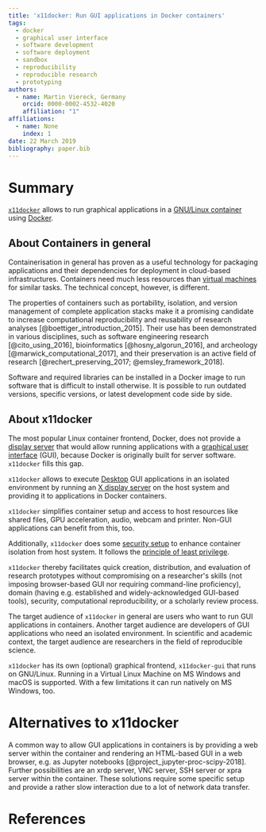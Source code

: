 ```yaml
---
title: 'x11docker: Run GUI applications in Docker containers'
tags:
  - docker
  - graphical user interface
  - software development
  - software deployment
  - sandbox
  - reproducibility
  - reproducible research
  - prototyping
authors:
  - name: Martin Viereck, Germany
    orcid: 0000-0002-4532-4020
    affiliation: "1"
affiliations:
  - name: None
    index: 1
date: 22 March 2019
bibliography: paper.bib
---
```


# Summary

[`x11docker`](https://github.com/mviereck/x11docker) allows to run graphical applications in a 
[GNU/Linux container](https://en.wikipedia.org/wiki/Operating-system-level_virtualization) using 
[Docker](https://www.docker.com).

## About Containers in general
Containerisation in general has proven as a useful technology for packaging applications and their 
dependencies for deployment in cloud-based infrastructures.
Containers need much less resources than [virtual machines](https://en.wikipedia.org/wiki/Virtual_machine)
for similar tasks. The technical concept, however, is different.

The properties of containers such as portability, isolation, and version management of complete 
application stacks make it a promising candidate to increase computational reproducibility and 
reusability of research analyses [@boettiger_introduction_2015].
Their use has been demonstrated in various disciplines, such as software engineering research 
[@cito_using_2016], bioinformatics [@hosny_algorun_2016], and archeology [@marwick_computational_2017], 
and their preservation is an active field of research [@rechert_preserving_2017; @emsley_framework_2018].

Software and required libraries can be installed in a Docker image to run software that is difficult 
to install otherwise. It is possible to run outdated versions, specific versions, or latest development 
code side by side.

## About x11docker

The most popular Linux container frontend, Docker, does not provide a 
[display server](https://en.wikipedia.org/wiki/Display_server) that would allow running applications 
with a [graphical user interface](https://en.wikipedia.org/wiki/Graphical_user_interface) (GUI), 
because Docker is originally built for server software.
`x11docker` fills this gap.

`x11docker` allows to execute [Desktop](https://en.wikipedia.org/wiki/Desktop_environment) GUI applications
in an isolated environment by running an [X display server](https://en.wikipedia.org/wiki/X_Window_System) 
on the host system and providing it to applications in Docker containers.

`x11docker` simplifies container setup and access to host resources like shared files, GPU acceleration, 
audio, webcam and printer. Non-GUI applications can benefit from this, too.

Additionally, `x11docker` does some [security setup](https://github.com/mviereck/x11docker#security) 
to enhance container isolation from host system.
It follows the [principle of least privilege](https://en.wikipedia.org/wiki/Principle_of_least_privilege).

`x11docker` thereby facilitates quick creation, distribution, and evaluation of research prototypes 
without compromising on a researcher's skills (not imposing browser-based GUI nor requiring 
command-line proficiency), domain (having e.g. established and widely-acknowledged GUI-based tools), 
security, computational reproducibility, or a scholarly review process.

The target audience of `x11docker` in general are users who want to run GUI applications in containers.
Another target audience are developers of GUI applications who need an isolated environment.
In scientific and academic context, the target audience are researchers in the field of reproducible science.

`x11docker` has its own (optional) graphical frontend, `x11docker-gui` that runs on GNU/Linux. 
Running in a Virtual Linux Machine on MS Windows and macOS is supported. 
With a few limitations it can run natively on MS Windows, too.

# Alternatives to x11docker

A common way to allow GUI applications in containers is by providing a web server within the container 
and rendering an HTML-based GUI in a web browser, e.g. as Jupyter notebooks [@project_jupyter-proc-scipy-2018]. 
Further possibilities are an xrdp server, VNC server, SSH server or xpra server within the container.
These solutions require some specific setup and provide a rather slow interaction due to a lot of 
network data transfer.

# References
